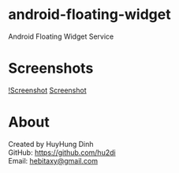# android-floating-widget
Android Floating Widget Service

# Screenshots
[!Screenshot](https://github.com/hu2di/android-floating-widget/blob/master/Screenshots/Screenshot_20170328-175503.png)
[Screenshot](https://github.com/hu2di/android-floating-widget/blob/master/Screenshots/Screenshot_20170328-175508.png)

# About
Created by HuyHung Dinh<br>
GitHub: https://github.com/hu2di<br>
Email: hebitaxy@gmail.com
